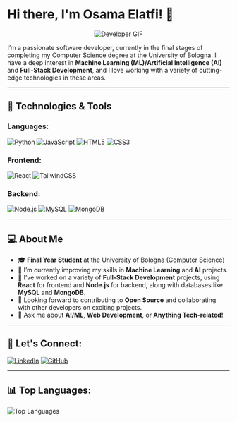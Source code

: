 # Hi there, I'm Osama Elatfi! 👋

<p align="center">
  <img src="https://media.giphy.com/media/qgQUggAC3Pfv687qPC/giphy.gif" alt="Developer GIF" />
</p>

I’m a passionate software developer, currently in the final stages of completing my Computer Science degree at the University of Bologna. I have a deep interest in **Machine Learning (ML)/Artificial Intelligence (AI)** and **Full-Stack Development**, and I love working with a variety of cutting-edge technologies in these areas.

---

## 🔧 Technologies & Tools

### Languages:
![Python](https://img.shields.io/badge/Python-3776AB?style=for-the-badge&logo=python&logoColor=white)
![JavaScript](https://img.shields.io/badge/JavaScript-F7DF1E?style=for-the-badge&logo=javascript&logoColor=black)
![HTML5](https://img.shields.io/badge/HTML5-E34F26?style=for-the-badge&logo=html5&logoColor=white)
![CSS3](https://img.shields.io/badge/CSS3-1572B6?style=for-the-badge&logo=css3&logoColor=white)

### Frontend:
![React](https://img.shields.io/badge/React-61DAFB?style=for-the-badge&logo=react&logoColor=black)
![TailwindCSS](https://img.shields.io/badge/Tailwind_CSS-38B2AC?style=for-the-badge&logo=tailwind-css&logoColor=white)

### Backend:
![Node.js](https://img.shields.io/badge/Node.js-339933?style=for-the-badge&logo=node.js&logoColor=white)
![MySQL](https://img.shields.io/badge/MySQL-4479A1?style=for-the-badge&logo=mysql&logoColor=white)
![MongoDB](https://img.shields.io/badge/MongoDB-47A248?style=for-the-badge&logo=mongodb&logoColor=white)

---

## 💻 About Me
- 🎓 **Final Year Student** at the University of Bologna (Computer Science)
- 🌱 I’m currently improving my skills in **Machine Learning** and **AI** projects.
- 💼 I’ve worked on a variety of **Full-Stack Development** projects, using **React** for frontend and **Node.js** for backend, along with databases like **MySQL** and **MongoDB**.
- 🚀 Looking forward to contributing to **Open Source** and collaborating with other developers on exciting projects.
- 💬 Ask me about **AI/ML**, **Web Development**, or **Anything Tech-related!**

---

## 🔗 Let's Connect:
[![LinkedIn](https://img.shields.io/badge/LinkedIn-blue?style=for-the-badge&logo=linkedin&logoColor=white)](https://www.linkedin.com/in/osama-elatfi-b9866b26a/)
[![GitHub](https://img.shields.io/badge/GitHub-181717?style=for-the-badge&logo=github&logoColor=white)](https://github.com/Maphoz)

---

## 📊 Top Languages:
![Top Languages](https://github-readme-stats.vercel.app/api/top-langs/?username=Maphoz&layout=compact&theme=radical)
